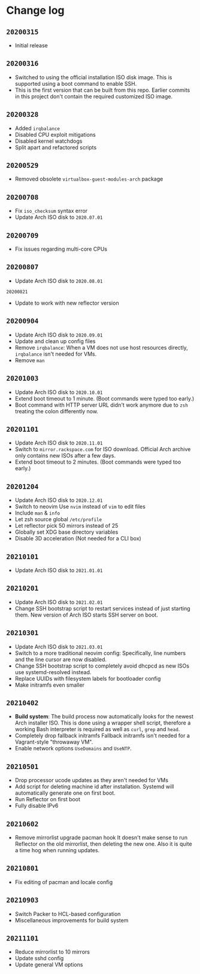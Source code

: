 # Change log

## `20200315`

- Initial release

## `20200316`

- Switched to using the official installation ISO disk image. This is supported using a boot command to enable SSH.
- This is the first version that can be built from this repo. Earlier commits in this project don't contain the required customized ISO image.

## `20200328`

- Added `irqbalance`
- Disabled CPU exploit mitigations
- Disabled kernel watchdogs
- Split apart and refactored scripts

## `20200529`

- Removed obsolete `virtualbox-guest-modules-arch` package

## `20200708`

- Fix `iso_checksum` syntax error
- Update Arch ISO disk to `2020.07.01`

## `20200709`

- Fix issues regarding multi-core CPUs

## `20200807`

- Update Arch ISO disk to `2020.08.01`

`20200821`

- Update to work with new reflector version

## `20200904`

- Update Arch ISO disk to `2020.09.01`
- Update and clean up config files
- Remove `irqbalance`: When a VM does not use host resources directly, `irqbalance` isn't needed for VMs.
- Remove `man`

## `20201003`

- Update Arch ISO disk to `2020.10.01`
- Extend boot timeout to 1 minute. (Boot commands were typed too early.)
- Boot command with HTTP server URL didn't work anymore due to `zsh` treating the colon differently now.

## `20201101`

- Update Arch ISO disk to `2020.11.01`
- Switch to `mirror.rackspace.com` for ISO download. Official Arch archive only contains new ISOs after a few days.
- Extend boot timeout to 2 minutes. (Boot commands were typed too early.)

## `20201204`

- Update Arch ISO disk to `2020.12.01`
- Switch to neovim
  Use `nvim` instead of `vim` to edit files
- Include `man` & `info`
- Let zsh source global `/etc/profile`
- Let reflector pick 50 mirrors instead of 25
- Globally set XDG base directory variables
- Disable 3D acceleration (Not needed for a CLI box)

## `20210101`

- Update Arch ISO disk to `2021.01.01`

## `20210201`

- Update Arch ISO disk to `2021.02.01`
- Change SSH bootstrap script to restart services instead of just starting them. New version of Arch ISO starts SSH server on boot.

## `20210301`

- Update Arch ISO disk to `2021.03.01`
- Switch to a more traditional neovim config: Specifically, line numbers and the line cursor are now disabled.
- Change SSH bootstrap script to completely avoid dhcpcd as new ISOs use systemd-resolved instead.
- Replace UUIDs with filesystem labels for bootloader config
- Make initramfs even smaller

## `20210402`

- **Build system**:
  The build process now automatically looks for the newest Arch installer ISO. This is done using a wrapper shell script, therefore a working Bash interpreter is required as well as `curl`, `grep` and `head`.
- Completely drop fallback initramfs
  Fallback initramfs isn't needed for a Vagrant-style "throwaway VM".
- Enable network options `UseDomains` and `UseNTP`.

## `20210501`

- Drop processor ucode updates as they aren't needed for VMs
- Add script for deleting machine id after installation. Systemd will automatically generate one on first boot.
- Run Reflector on first boot
- Fully disable IPv6

## `20210602`

- Remove mirrorlist upgrade pacman hook
  It doesn't make sense to run Reflector on the old mirrorlist, then deleting the new one. Also it is quite a time hog when running updates.

## `20210801`

- Fix editing of pacman and locale config

## `20210903`

- Switch Packer to HCL-based configuration
- Miscellaneous improvements for build system

## `20211101`

- Reduce mirrorlist to 10 mirrors
- Update sshd config
- Update general VM options
